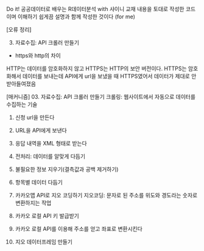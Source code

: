 Do it! 공공데이터로 배우는 R데이터분석 with 샤이니 교재 내용을 토대로 작성한 코드이며 이해하기 쉽게끔 설명과 함께 작성한 것이다 (for me)


[오류 정리]

03. 자료수집: API 크롤러 만들기
- https와 http의 차이

HTTP는 데이터를 암호화하지 않고 HTTPS는 HTTP의 보안 버전이다.
HTTPS는 암호화해서 데이터를 보내는데 API에게 url을 보냈을 때 HTTPS였어서 데이터가 제대로 안받아들여졌음



[매커니즘]
03. 자료수집: API 크롤러 만들기
크롤링: 웹사이트에서 자동으로 데이터를 수집하는 기술
1. 신청 url을 만든다
2. URL을 API에게 보낸다
3. 응답 내역을 XML 형태로 받는다


04. 전처리: 데이터를 알맞게 다듬기
1. 불필요한 정보 지우기(결측값과 공백 제거하기)
2. 항목별 데이터 다듬기


05. 카카오맵 API로 지오 코딩하기
지오코딩: 문자로 된 주소를 위도와 경도라는 숫자로 변환하지는 작업
1. 카카오 로컬 API 키 발급받기
2. 카카오 로컬 API를 이용해 주소를 얻고 좌표로 변환시킨다


06. 지오 데이터프레임 만들기

